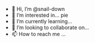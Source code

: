 - 👋 Hi, I’m @snail-down
- 👀 I’m interested in... pie
- 🌱 I’m currently learning...
- 💞️ I’m looking to collaborate on...
- 📫 How to reach me ...

<!---
snail-down/snail-down is a ✨ special ✨ repository because its `README.md` (this file) appears on your GitHub profile.
You can click the Preview link to take a look at your changes.
--->

